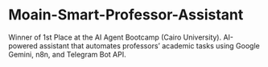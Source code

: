 # Moain-Smart-Professor-Assistant
Winner of 1st Place at the AI Agent Bootcamp (Cairo University). AI-powered assistant that automates professors’ academic tasks using Google Gemini, n8n, and Telegram Bot API.
